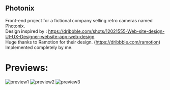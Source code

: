 ## Photonix
Front-end project for a fictional company selling retro cameras named Photonix.
<br> Design inspired by : https://dribbble.com/shots/12021555-Web-site-design-UI-UX-Designer-website-app-web-design
<br> Huge thanks to Ramotion for their design. (https://dribbble.com/ramotion)
<br> Implemented completely by me.


# Previews:
![preview1](https://github.com/vaibhavrastogi04/Photonix/assets/115574695/633da790-7ab2-4779-aa54-0a5f56a97ba1)
![preview2](https://github.com/vaibhavrastogi04/Photonix/assets/115574695/b9bc8907-17c0-4a6b-b8e2-dea5e44d0515)
![preview3](https://github.com/vaibhavrastogi04/Photonix/assets/115574695/d72d1af8-d99e-4bd2-b709-1d7a26d817d4)


